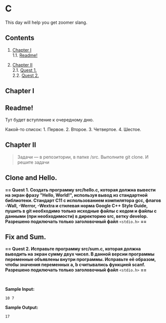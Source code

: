 C
=

This day will help you get zoomer slang.

Contents
--------

1.  [Chapter I](#chapter-i)  
    1.1. [Readme!](#readme)  
    

2.  [Chapter II](#chapter-ii)  
    2.1. [Quest 1.](#quest-and-clone)  
    2.2. [Quest 2.](#fix-and-sum)

Chapter I
---------

Readme!
-------

Тут будет вступление к очередному дню.

Какой-то список: 1. Первое. 2. Второе. 3. Четвертое. 4. Шестое.

Chapter II
----------

>   Задачи — в репозитории, в папке /src. Выполните git clone. И решите задачи

Clone and Hello.
----------------

**== Quest 1. Создать программу src/hello.c, которая должна вывести на экран
фразу "Hello, World!", используя вывод из стандартной библиотеки. Cтандарт C11 с
использованием компилятора gcc, флагов -Wall, -Werror, -Wextra и стилевая норма
Google C++ Style Guide, пушить в git необходимо только исходные файлы с кодом и
файлы с данными (при необходимости) в директорию src, ветку develop. Разрешено
подключать только заголовочный файл** `<stdio.h>` **==**

Fix and Sum.
------------

**== Quest 2. Исправьте программу src/sum.c, которая должна выводить на экран
сумму двух чисел. В данной версии программы переменные объявлены внутри
программы. Исправьте её образом, чтобы значения переменных a, b считывались
функцией scanf. Разрешено подключать только заголовочный файл** `<stdio.h>`
**==**

 

**Sample Input:**

~~~~~~~~~~~~~~~~~~~~~~~~~~~~~~~~~~~~~~~~~~~~~~~~~~~~~~~~~~~~~~~~~~~~~~~~~~~~~~~~
10 7 
~~~~~~~~~~~~~~~~~~~~~~~~~~~~~~~~~~~~~~~~~~~~~~~~~~~~~~~~~~~~~~~~~~~~~~~~~~~~~~~~

**Sample Output:**

~~~~~~~~~~~~~~~~~~~~~~~~~~~~~~~~~~~~~~~~~~~~~~~~~~~~~~~~~~~~~~~~~~~~~~~~~~~~~~~~
17
~~~~~~~~~~~~~~~~~~~~~~~~~~~~~~~~~~~~~~~~~~~~~~~~~~~~~~~~~~~~~~~~~~~~~~~~~~~~~~~~
